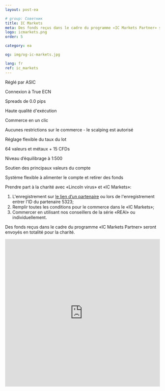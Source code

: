 ```yaml
---
layout: post-ea

# group: Cоветник
title: IC Markets
meta: Des fonds reçus dans le cadre du programme «IC Markets Partner» seront envoyés en totalité pour la charité.
logo: icmarkets.png
order: 5

category: ea

og: img/og-ic-markets.jpg

lang: fr
ref: ic_markets
---
```


Réglé par ASIC

Connexion à True ECN

Spreads de 0.0 pips

Haute qualité d'exécution

Commerce en un clic

Aucunes restrictions sur le commerce - le scalping est autorisé

Réglage flexible du taux du lot

64 valeurs et métaux + 15 CFDs

Niveau d’équilibrage à 1:500

Soutien des principaux valeurs du compte

Système flexible à alimenter le compte et retirer des fonds

Prendre part à la charité avec «Lincoln virus» et «IC Markets»:

  1. L'enregistrement sur <a href="https://www.icmarkets.com/?camp=5323" target="_blank">le lien d’un partenaire</a> ou lors de l'enregistrement entrer l'ID du partenaire 5323;
  2. Remplir toutes les conditions pour le commerce dans le «IC Markets»;
  3. Commercer en utilisant nos conseillers de la série «REAl» ou individuellement.

Des fonds reçus dans le cadre du programme «IC Markets Partner» seront envoyés en totalité pour la charité.

<iframe frameborder="0" height="480" src="https://secure.icmarkets.com//Partner/Widget/PriceWidgetWhite/5323" width="100%"></iframe>

